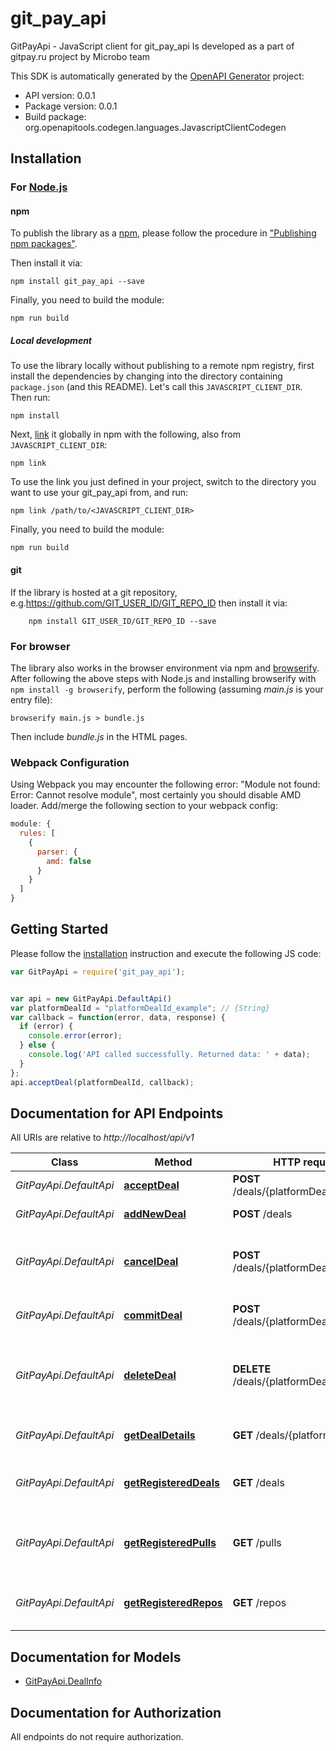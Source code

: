 # git_pay_api

GitPayApi - JavaScript client for git_pay_api
Is developed as a part of gitpay.ru project by Microbo team

This SDK is automatically generated by the [OpenAPI Generator](https://openapi-generator.tech) project:

- API version: 0.0.1
- Package version: 0.0.1
- Build package: org.openapitools.codegen.languages.JavascriptClientCodegen

## Installation

### For [Node.js](https://nodejs.org/)

#### npm

To publish the library as a [npm](https://www.npmjs.com/), please follow the procedure in ["Publishing npm packages"](https://docs.npmjs.com/getting-started/publishing-npm-packages).

Then install it via:

```shell
npm install git_pay_api --save
```

Finally, you need to build the module:

```shell
npm run build
```

##### Local development

To use the library locally without publishing to a remote npm registry, first install the dependencies by changing into the directory containing `package.json` (and this README). Let's call this `JAVASCRIPT_CLIENT_DIR`. Then run:

```shell
npm install
```

Next, [link](https://docs.npmjs.com/cli/link) it globally in npm with the following, also from `JAVASCRIPT_CLIENT_DIR`:

```shell
npm link
```

To use the link you just defined in your project, switch to the directory you want to use your git_pay_api from, and run:

```shell
npm link /path/to/<JAVASCRIPT_CLIENT_DIR>
```

Finally, you need to build the module:

```shell
npm run build
```

#### git

If the library is hosted at a git repository, e.g.https://github.com/GIT_USER_ID/GIT_REPO_ID
then install it via:

```shell
    npm install GIT_USER_ID/GIT_REPO_ID --save
```

### For browser

The library also works in the browser environment via npm and [browserify](http://browserify.org/). After following
the above steps with Node.js and installing browserify with `npm install -g browserify`,
perform the following (assuming *main.js* is your entry file):

```shell
browserify main.js > bundle.js
```

Then include *bundle.js* in the HTML pages.

### Webpack Configuration

Using Webpack you may encounter the following error: "Module not found: Error:
Cannot resolve module", most certainly you should disable AMD loader. Add/merge
the following section to your webpack config:

```javascript
module: {
  rules: [
    {
      parser: {
        amd: false
      }
    }
  ]
}
```

## Getting Started

Please follow the [installation](#installation) instruction and execute the following JS code:

```javascript
var GitPayApi = require('git_pay_api');


var api = new GitPayApi.DefaultApi()
var platformDealId = "platformDealId_example"; // {String} 
var callback = function(error, data, response) {
  if (error) {
    console.error(error);
  } else {
    console.log('API called successfully. Returned data: ' + data);
  }
};
api.acceptDeal(platformDealId, callback);

```

## Documentation for API Endpoints

All URIs are relative to *http://localhost/api/v1*

Class | Method | HTTP request | Description
------------ | ------------- | ------------- | -------------
*GitPayApi.DefaultApi* | [**acceptDeal**](docs/DefaultApi.md#acceptDeal) | **POST** /deals/{platformDealId}/accept | Accept deal byt Payer
*GitPayApi.DefaultApi* | [**addNewDeal**](docs/DefaultApi.md#addNewDeal) | **POST** /deals | Creates a new deal
*GitPayApi.DefaultApi* | [**cancelDeal**](docs/DefaultApi.md#cancelDeal) | **POST** /deals/{platformDealId}/cancel | Cancel deal, either by Payer or by Benificiar
*GitPayApi.DefaultApi* | [**commitDeal**](docs/DefaultApi.md#commitDeal) | **POST** /deals/{platformDealId}/commit | Commit &amp; pay for the deal
*GitPayApi.DefaultApi* | [**deleteDeal**](docs/DefaultApi.md#deleteDeal) | **DELETE** /deals/{platformDealId} | Remove deal, e.g. if its not accepted yet or just orphan
*GitPayApi.DefaultApi* | [**getDealDetails**](docs/DefaultApi.md#getDealDetails) | **GET** /deals/{platformDealId} | Retriee deal details &amp; status
*GitPayApi.DefaultApi* | [**getRegisteredDeals**](docs/DefaultApi.md#getRegisteredDeals) | **GET** /deals | Returns a list of registered deals
*GitPayApi.DefaultApi* | [**getRegisteredPulls**](docs/DefaultApi.md#getRegisteredPulls) | **GET** /pulls | Returns a list of registered pull-requests
*GitPayApi.DefaultApi* | [**getRegisteredRepos**](docs/DefaultApi.md#getRegisteredRepos) | **GET** /repos | Returns a list of registered repositories


## Documentation for Models

 - [GitPayApi.DealInfo](docs/DealInfo.md)


## Documentation for Authorization

All endpoints do not require authorization.
